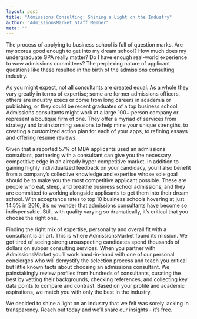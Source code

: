 ```yaml
---
layout: post
title: "Admissions Consulting: Shining a Light on the Industry"
author: "AdmissionsMarket Staff Member"
meta: ""
---
```


The process of applying to business school is full of question marks. Are my scores good enough to get into my dream school?
How much does my undergraduate GPA really matter? Do I have enough real-world experience to wow admissions committees? The
perplexing nature of applicant questions like these resulted in the birth of the admissions consulting industry.

As you might expect, not all consultants are created equal. As a whole they vary greatly in terms of expertise; some are former
admissions officers, others are industry execs or come from long careers in academia or publishing, or they could be recent
graduates of a top business school. Admissions consultants might work at a large 100+ person company or represent a boutique
firm of one. They offer a myriad of services from strategy and brainstorming sessions to help mine your unique strengths, to
creating a customized action plan for each of your apps, to refining essays and offering resume reviews.

Given that a reported 57% of MBA applicants used an admissions consultant, partnering with a consultant can give you the necessary
competitive edge in an already hyper competitive market. In addition to gaining highly individualized feedback on your candidacy,
you’ll also benefit from a company’s collective knowledge and expertise whose sole goal should be to make you the most competitive
applicant possible. These are people who eat, sleep, and breathe business school admissions, and they are committed to working alongside
applicants to get them into their dream school. With acceptance rates to top 10 business schools hovering at just 14.5% in 2016, it’s no
wonder that admissions consultants have become so indispensable. Still, with quality varying so dramatically, it’s critical that you
choose the right one.

Finding the right mix of expertise, personality and overall fit with a consultant is an art. This is where AdmissionsMarket found its
mission. We got tired of seeing strong unsuspecting candidates spend thousands of dollars on subpar consulting services. When you partner
with AdmissionsMarket you’ll work hand-in-hand with one of our personal concierges who will demystify the selection process and teach you
critical but little known facts about choosing an admissions consultant. We painstakingly review profiles from hundreds of consultants,
curating the best by vetting their backgrounds, checking references, and collecting key data points to compare and contrast. Based on your
profile and academic aspirations, we match you with only the best in the industry.

We decided to shine a light on an industry that we felt was sorely lacking in transparency. Reach out today and we’ll share our
insights - it’s free.
